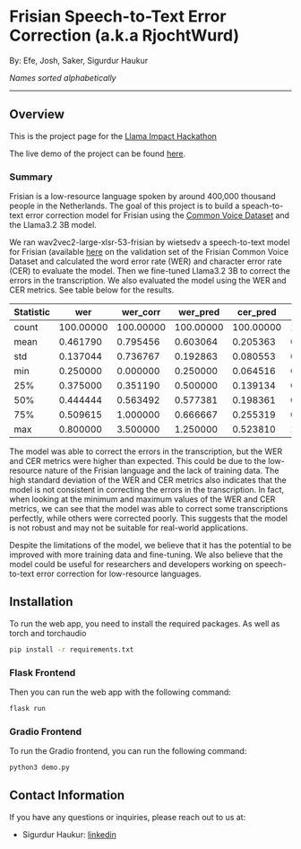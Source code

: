 # Frisian Speech-to-Text Error Correction (a.k.a RjochtWurd)

By: Efe, Josh, Saker, Sigurdur Haukur

*Names sorted alphabetically*


---

## Overview

This is the project page for the [Llama Impact Hackathon](https://lablab.ai/event/llama-impact-hackathon/)


The live demo of the project can be found [here](https://llama-impact.sigurdurhaukur.com/).

### Summary

Frisian is a low-resource language spoken by around 400,000 thousand people in the Netherlands. The goal of this project is to build a speach-to-text error correction model for Frisian using the [Common Voice Dataset](https://commonvoice.mozilla.org/en/datasets) and the Llama3.2 3B model.

We ran wav2vec2-large-xlsr-53-frisian by wietsedv a speech-to-text model for Frisian (available [here](wietsedv/wav2vec2-large-xlsr-53-frisian) on the validation set of the Frisian Common Voice Dataset and calculated the word error rate (WER) and character error rate (CER) to evaluate the model. Then we fine-tuned  Llama3.2 3B  to correct the errors in the transcription. We also evaluated the model using the WER and CER metrics. See table below for the results.

| Statistic | wer       | wer_corr  | wer_pred  | cer_pred  | cer_corr  |
|-----------|-----------|-----------|-----------|-----------|-----------|
| count     | 100.00000 | 100.00000 | 100.00000 | 100.00000 | 100.00000 |
| mean      | 0.461790  | 0.795456  | 0.603064  | 0.205363  | 0.408049  |
| std       | 0.137044  | 0.736767  | 0.192863  | 0.080553  | 0.323054  |
| min       | 0.250000  | 0.000000  | 0.250000  | 0.064516  | 0.000000  |
| 25%       | 0.375000  | 0.351190  | 0.500000  | 0.139134  | 0.181446  |
| 50%       | 0.444444  | 0.563492  | 0.577381  | 0.198361  | 0.365642  |
| 75%       | 0.509615  | 1.000000  | 0.666667  | 0.255319  | 0.564381  |
| max       | 0.800000  | 3.500000  | 1.250000  | 0.523810  | 1.692308  |

The model was able to correct the errors in the transcription, but the WER and CER metrics were higher than expected. This could be due to the low-resource nature of the Frisian language and the lack of training data. The high standard deviation of the WER and CER metrics also indicates that the model is not consistent in correcting the errors in the transcription. In fact, when looking at the minimum and maximum values of the WER and CER metrics, we can see that the model was able to correct some transcriptions perfectly, while others were corrected poorly. This suggests that the model is not robust and may not be suitable for real-world applications.

Despite the limitations of the model, we believe that it has the potential to be improved with more training data and fine-tuning. We also believe that the model could be useful for researchers and developers working on speech-to-text error correction for low-resource languages.


## Installation

To run the web app, you need to install the required packages. As well as torch and torchaudio

```sh
pip install -r requirements.txt
```

### Flask Frontend

Then you can run the web app with the following command:

```sh
flask run
```

### Gradio Frontend

To run the Gradio frontend, you can run the following command:

```sh
python3 demo.py
```


## Contact Information

If you have any questions or inquiries, please reach out to us at:

- Sigurdur Haukur: [linkedin](https://www.linkedin.com/in/sigurdur-haukur-birgisson)
